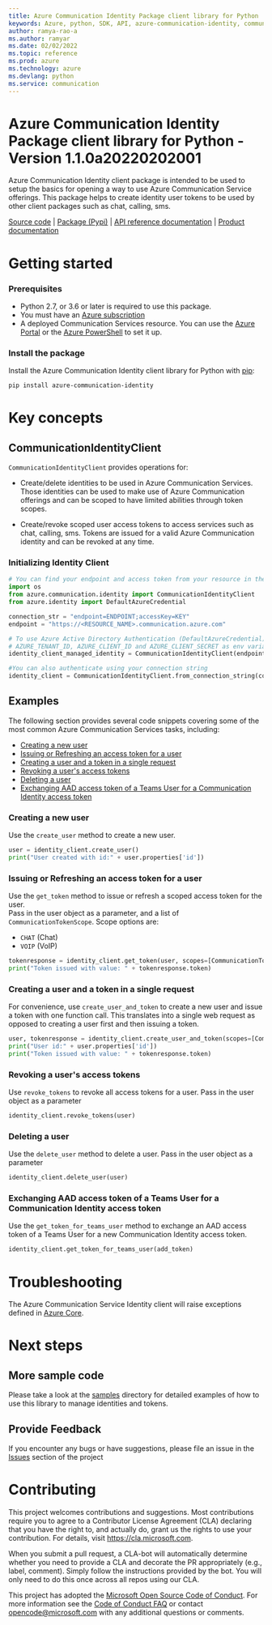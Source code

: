 ```yaml
---
title: Azure Communication Identity Package client library for Python
keywords: Azure, python, SDK, API, azure-communication-identity, communication
author: ramya-rao-a
ms.author: ramyar
ms.date: 02/02/2022
ms.topic: reference
ms.prod: azure
ms.technology: azure
ms.devlang: python
ms.service: communication
---
```

# Azure Communication Identity Package client library for Python - Version 1.1.0a20220202001 


Azure Communication Identity client package is intended to be used to setup the basics for opening a way to use Azure Communication Service offerings. This package helps to create identity user tokens to be used by other client packages such as chat, calling, sms.

[Source code](https://github.com/Azure/azure-sdk-for-python/blob/main/sdk/communication/azure-communication-identity) | [Package (Pypi)](https://pypi.org/project/azure-communication-identity/) | [API reference documentation](https://github.com/Azure/azure-sdk-for-python/blob/main/sdk/communication/azure-communication-identity) | [Product documentation](https://docs.microsoft.com/azure/communication-services/quickstarts/access-tokens?pivots=programming-language-python)


# Getting started
### Prerequisites
- Python 2.7, or 3.6 or later is required to use this package.
- You must have an [Azure subscription](https://azure.microsoft.com/free/)
- A deployed Communication Services resource. You can use the [Azure Portal](https://docs.microsoft.com/azure/communication-services/quickstarts/create-communication-resource?tabs=windows&pivots=platform-azp) or the [Azure PowerShell](https://docs.microsoft.com/powershell/module/az.communication/new-azcommunicationservice) to set it up.
### Install the package
Install the Azure Communication Identity client library for Python with [pip](https://pypi.org/project/pip/):

```bash
pip install azure-communication-identity
```

# Key concepts
## CommunicationIdentityClient
`CommunicationIdentityClient` provides operations for:

- Create/delete identities to be used in Azure Communication Services. Those identities can be used to make use of Azure Communication offerings and can be scoped to have limited abilities through token scopes.

- Create/revoke scoped user access tokens to access services such as chat, calling, sms. Tokens are issued for a valid Azure Communication identity and can be revoked at any time.

### Initializing Identity Client
```python
# You can find your endpoint and access token from your resource in the Azure Portal
import os
from azure.communication.identity import CommunicationIdentityClient
from azure.identity import DefaultAzureCredential

connection_str = "endpoint=ENDPOINT;accessKey=KEY"
endpoint = "https://<RESOURCE_NAME>.communication.azure.com"

# To use Azure Active Directory Authentication (DefaultAzureCredential) make sure to have
# AZURE_TENANT_ID, AZURE_CLIENT_ID and AZURE_CLIENT_SECRET as env variables.
identity_client_managed_identity = CommunicationIdentityClient(endpoint, DefaultAzureCredential())

#You can also authenticate using your connection string
identity_client = CommunicationIdentityClient.from_connection_string(connection_str)

```

## Examples
The following section provides several code snippets covering some of the most common Azure Communication Services tasks, including:

- [Creating a new user](#creating-a-new-user)
- [Issuing or Refreshing an access token for a user](#issuing-or-refreshing-an-access-token-for-a-user)
- [Creating a user and a token in a single request](#creating-a-user-and-a-token-in-a-single-request)
- [Revoking a user's access tokens](#revoking-a-users-access-tokens)
- [Deleting a user](#deleting-a-user)
- [Exchanging AAD access token of a Teams User for a Communication Identity access token](#exchanging-aad-access-token-of-a-teams-user-for-a-communication-identity-access-token)

### Creating a new user

Use the `create_user` method to create a new user.
```python
user = identity_client.create_user()
print("User created with id:" + user.properties['id'])
```

### Issuing or Refreshing an access token for a user

Use the `get_token` method to issue or refresh a scoped access token for the user. \
Pass in the user object as a parameter, and a list of `CommunicationTokenScope`. Scope options are:
- `CHAT` (Chat)
- `VOIP` (VoIP)

```python
tokenresponse = identity_client.get_token(user, scopes=[CommunicationTokenScope.CHAT])
print("Token issued with value: " + tokenresponse.token)
```
### Creating a user and a token in a single request
For convenience, use `create_user_and_token` to create a new user and issue a token with one function call. This translates into a single web request as opposed to creating a user first and then issuing a token.

```python
user, tokenresponse = identity_client.create_user_and_token(scopes=[CommunicationTokenScope.CHAT])
print("User id:" + user.properties['id'])
print("Token issued with value: " + tokenresponse.token)
```

### Revoking a user's access tokens

Use `revoke_tokens` to revoke all access tokens for a user. Pass in the user object as a parameter
```python
identity_client.revoke_tokens(user)
```

### Deleting a user

Use the `delete_user` method to delete a user. Pass in the user object as a parameter
```python
identity_client.delete_user(user)
```

### Exchanging AAD access token of a Teams User for a Communication Identity access token

Use the `get_token_for_teams_user` method to exchange an AAD access token of a Teams User for a new Communication Identity access token.
```python
identity_client.get_token_for_teams_user(add_token)
```

# Troubleshooting
The Azure Communication Service Identity client will raise exceptions defined in [Azure Core][azure_core].

# Next steps
## More sample code

Please take a look at the [samples](https://github.com/Azure/azure-sdk-for-python/tree/main/sdk/communication/azure-communication-identity/samples) directory for detailed examples of how to use this library to manage identities and tokens.

## Provide Feedback

If you encounter any bugs or have suggestions, please file an issue in the [Issues](https://github.com/Azure/azure-sdk-for-python/issues) section of the project

# Contributing
This project welcomes contributions and suggestions.  Most contributions require you to agree to a
Contributor License Agreement (CLA) declaring that you have the right to, and actually do, grant us the rights to use your contribution. For details, visit https://cla.microsoft.com.

When you submit a pull request, a CLA-bot will automatically determine whether you need to provide a CLA and decorate the
PR appropriately (e.g., label, comment). Simply follow the instructions provided by the bot. You will only need to do this once across all repos using our CLA.

This project has adopted the [Microsoft Open Source Code of Conduct](https://opensource.microsoft.com/codeofconduct/).
For more information see the [Code of Conduct FAQ](https://opensource.microsoft.com/codeofconduct/faq/) or contact [opencode@microsoft.com](mailto:opencode@microsoft.com) with any additional questions or comments.

<!-- LINKS -->
[azure_core]: https://github.com/Azure/azure-sdk-for-python/blob/main/sdk/core/azure-core/README.md

